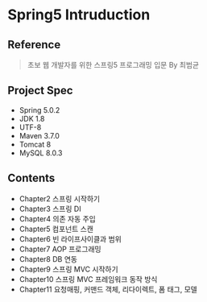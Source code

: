 # Spring5 Intruduction
## Reference
> 초보 웹 개발자를 위한 스프링5 프로그래밍 입문 By 최범균

## Project Spec
* Spring 5.0.2
* JDK 1.8
* UTF-8
* Maven 3.7.0
* Tomcat 8
* MySQL 8.0.3

## Contents
* Chapter2 스프링 시작하기
* Chapter3 스프링 DI
* Chapter4 의존 자동 주입
* Chapter5 컴포넌트 스캔
* Chapter6 빈 라이프사이클과 범위
* Chapter7 AOP 프로그래밍
* Chapter8 DB 연동
* Chapter9 스프링 MVC 시작하기
* Chapter10 스프링 MVC 프레임워크 동작 방식
* Chapter11 요청매핑, 커맨드 객체, 리다이렉트, 폼 태그, 모델
